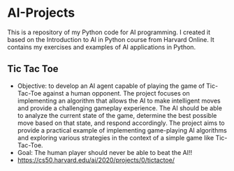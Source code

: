 # AI-Projects
This is a repository of my Python code for AI programming. I created it based on the Introduction to AI in Python course from Harvard Online. It contains my exercises and examples of AI applications in Python. 

## Tic Tac Toe
+ Objective: to develop an AI agent capable of playing the game of Tic-Tac-Toe against a human opponent. The project focuses on implementing an algorithm that allows the AI to make intelligent moves and provide a challenging gameplay experience. The AI should be able to analyze the current state of the game, determine the best possible move based on that state, and respond accordingly. The project aims to provide a practical example of implementing game-playing AI algorithms and exploring various strategies in the context of a simple game like Tic-Tac-Toe.
+ Goal: The human player should never be able to beat the AI!!
+ https://cs50.harvard.edu/ai/2020/projects/0/tictactoe/
